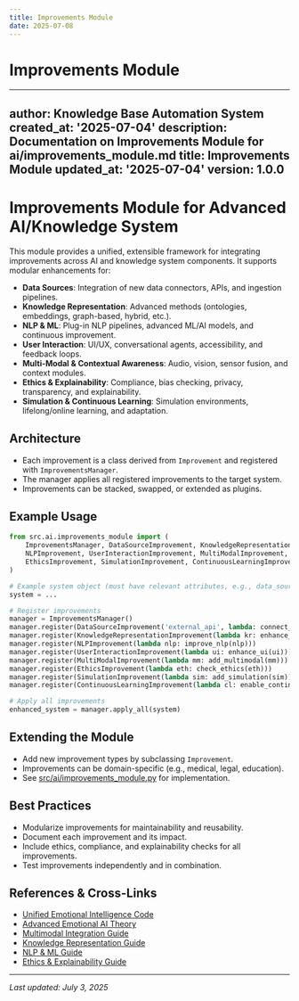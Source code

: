 ```yaml
---
title: Improvements Module
date: 2025-07-08
---
```


# Improvements Module

---
author: Knowledge Base Automation System
created_at: '2025-07-04'
description: Documentation on Improvements Module for ai/improvements_module.md
title: Improvements Module
updated_at: '2025-07-04'
version: 1.0.0
---

# Improvements Module for Advanced AI/Knowledge System

This module provides a unified, extensible framework for integrating improvements across AI and knowledge system components. It supports modular enhancements for:

- **Data Sources**: Integration of new data connectors, APIs, and ingestion pipelines.
- **Knowledge Representation**: Advanced methods (ontologies, embeddings, graph-based, hybrid, etc.).
- **NLP & ML**: Plug-in NLP pipelines, advanced ML/AI models, and continuous improvement.
- **User Interaction**: UI/UX, conversational agents, accessibility, and feedback loops.
- **Multi-Modal & Contextual Awareness**: Audio, vision, sensor fusion, and context modules.
- **Ethics & Explainability**: Compliance, bias checking, privacy, transparency, and explainability.
- **Simulation & Continuous Learning**: Simulation environments, lifelong/online learning, and adaptation.

## Architecture

- Each improvement is a class derived from `Improvement` and registered with `ImprovementsManager`.
- The manager applies all registered improvements to the target system.
- Improvements can be stacked, swapped, or extended as plugins.

## Example Usage

```python
from src.ai.improvements_module import (
    ImprovementsManager, DataSourceImprovement, KnowledgeRepresentationImprovement,
    NLPImprovement, UserInteractionImprovement, MultiModalImprovement,
    EthicsImprovement, SimulationImprovement, ContinuousLearningImprovement
)

# Example system object (must have relevant attributes, e.g., data_sources, nlp_pipeline, etc.)
system = ...

# Register improvements
manager = ImprovementsManager()
manager.register(DataSourceImprovement('external_api', lambda: connect_to_api()))
manager.register(KnowledgeRepresentationImprovement(lambda kr: enhance_kr(kr)))
manager.register(NLPImprovement(lambda nlp: improve_nlp(nlp)))
manager.register(UserInteractionImprovement(lambda ui: enhance_ui(ui)))
manager.register(MultiModalImprovement(lambda mm: add_multimodal(mm)))
manager.register(EthicsImprovement(lambda eth: check_ethics(eth)))
manager.register(SimulationImprovement(lambda sim: add_simulation(sim)))
manager.register(ContinuousLearningImprovement(lambda cl: enable_continuous_learning(cl)))

# Apply all improvements
enhanced_system = manager.apply_all(system)
```

## Extending the Module

- Add new improvement types by subclassing `Improvement`.
- Improvements can be domain-specific (e.g., medical, legal, education).
- See [src/ai/improvements_module.py](../../temp_reorg/src/ai/improvements_module.py) for implementation.

## Best Practices

- Modularize improvements for maintainability and reusability.
- Document each improvement and its impact.
- Include ethics, compliance, and explainability checks for all improvements.
- Test improvements independently and in combination.

## References & Cross-Links

- [Unified Emotional Intelligence Code](../../temp_reorg/src/ai/emotional_intelligence.py)
- [Advanced Emotional AI Theory](../../advanced_emotional_ai.md)
- [Multimodal Integration Guide](../guides/multimodal_integration.md)
- [Knowledge Representation Guide](../knowledge_representation.md)
- [NLP & ML Guide](../nlp_ml.md)
- [Ethics & Explainability Guide](../ethics_explainability.md)

---
*Last updated: July 3, 2025*
